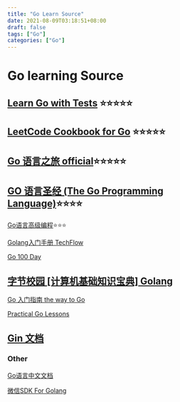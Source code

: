 ```yaml
---
title: "Go Learn Source"
date: 2021-08-09T03:18:51+08:00
draft: false
tags: ["Go"]
categories: ["Go"]
---
```


# Go learning Source

## [Learn Go with Tests](https://studygolang.gitbook.io/learn-go-with-tests/) ⭐⭐⭐⭐⭐

## [LeetCode Cookbook for Go](https://books.halfrost.com/leetcode/) ⭐⭐⭐⭐⭐

## [Go 语言之旅 official](https://tour.go-zh.org/list)⭐⭐⭐⭐⭐

## [GO 语言圣经 (The Go Programming Language)](https://books.studygolang.com/gopl-zh/)⭐⭐⭐⭐

 [Go语言高级编程](https://chai2010.cn/advanced-go-programming-book/)⭐⭐⭐

[Golang入门手册 TechFlow](https://cdn.staticaly.com/gh/Mo3et/Monet-Blog/main/content/golang_TechFlow.pdf)
<!-- [Golang入门手册](../golang_TechFlow.pdf) -->
[Go 100 Day](https://github.com/rubyhan1314/Golang-100-Days)


[字节校园 [计算机基础知识宝典] Golang](https://bytedancecampus1.feishu.cn/docs/doccnqlspnrKTpbuWAToWMuEaPd#BPE5K5)
------

[Go 入门指南 the way to Go](http://books.studygolang.com/the-way-to-go_ZH_CN/)

[Practical Go Lessons](https://www.practical-go-lessons.com/)


[Gin 文档](https://gin-gonic.com/zh-cn/docs/)
----------------------------------------------------------------
### Other

[Go语言中文文档](http://topgoer.com/)

[微信SDK For Golang](http://www.topgoer.cn/docs/gowechat/gowechat-1cb49i4ees248)